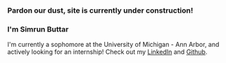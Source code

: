 ### Pardon our dust, site is currently under construction! 

### I'm Simrun Buttar 
I'm currently a sophomore at the University of Michigan - Ann Arbor, and actively looking for an internship! Check out my [LinkedIn](https://www.linkedin.com/in/sbuttar/) and [Github](https://www.github.com/sbuttar).

